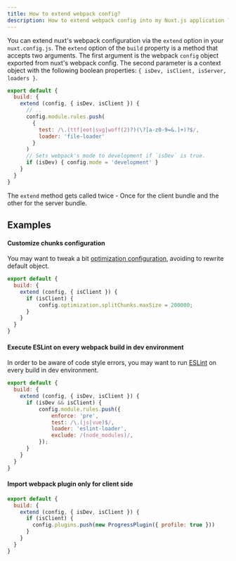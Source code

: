 ```yaml
---
title: How to extend webpack config?
description: How to extend webpack config into my Nuxt.js application ?
---
```


You can extend nuxt's webpack configuration via the `extend` option in your `nuxt.config.js`. The `extend` option
of the `build` property is a method that accepts two arguments. The first argument is the webpack `config` object exported from nuxt's webpack config. The second parameter is a context object with the following boolean properties: `{ isDev, isClient, isServer, loaders }`.

```js
export default {
  build: {
    extend (config, { isDev, isClient }) {
      // ..
      config.module.rules.push(
        {
          test: /\.(ttf|eot|svg|woff(2)?)(\?[a-z0-9=&.]+)?$/,
          loader: 'file-loader'
        }
      )
      // Sets webpack's mode to development if `isDev` is true.
      if (isDev) { config.mode = 'development' }
    }
  }
}
```
The `extend` method gets called twice - Once for the client bundle and the other for the server bundle.

## Examples

#### Customize chunks configuration

You may want to tweak a bit [optimization configuration](/api/configuration-build#optimization), avoiding to rewrite default object.
```js
export default {
  build: {
    extend (config, { isClient }) {
      if (isClient) {
          config.optimization.splitChunks.maxSize = 200000;
      }
    }
  }
}
```

#### Execute ESLint on every webpack build in dev environment

In order to be aware of code style errors, you may want to run [ESLint](https://github.com/webpack-contrib/eslint-loader) on every build in dev environment. 
```js
export default {
  build: {
    extend (config, { isDev, isClient }) {
      if (isDev && isClient) {
          config.module.rules.push({
              enforce: 'pre',
              test: /\.(js|vue)$/,
              loader: 'eslint-loader',
              exclude: /(node_modules)/,
          });
      }
    }
  }
}
```


#### Import webpack plugin only for client side

```js
export default {
  build: {
    extend (config, { isDev, isClient }) {
      if (isClient) {
        config.plugins.push(new ProgressPlugin({ profile: true }))
      }
    }
  }
}
```
